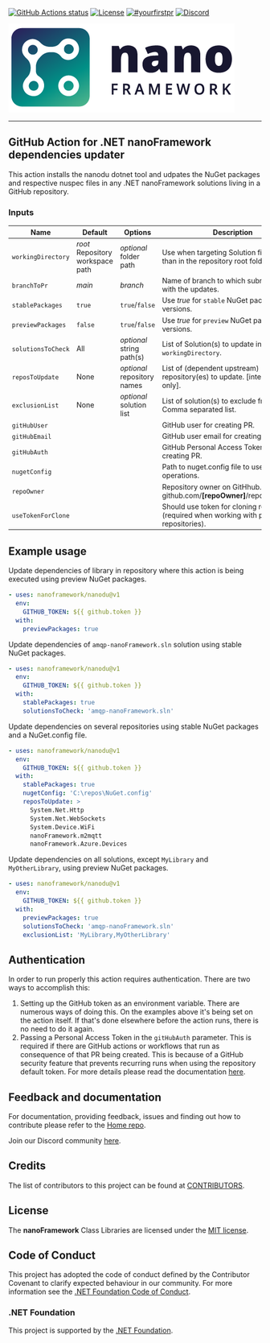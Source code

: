 [![GitHub Actions status](https://github.com/nanoframework/nanodu/actions/workflows/check-dist.yml/badge.svg)](https://github.com/nanoframework/nanodu) [![License](https://img.shields.io/badge/License-MIT-blue.svg)](LICENSE) [![#yourfirstpr](https://img.shields.io/badge/first--timers--only-friendly-blue.svg)](https://github.com/nanoframework/Home/blob/main/CONTRIBUTING.md) [![Discord](https://img.shields.io/discord/478725473862549535.svg?logo=discord&logoColor=white&label=Discord&color=7289DA)](https://discord.gg/gCyBu8T)

![nanoFramework logo](https://raw.githubusercontent.com/nanoframework/Home/main/resources/logo/nanoFramework-repo-logo.png)

-----

## GitHub Action for .NET **nanoFramework** dependencies updater

This action installs the nanodu dotnet tool and udpates the NuGet packages and respective nuspec files in any .NET nanoFramework solutions living in a GitHub repository.

### Inputs
|Name               |Default                            |Options                        |Description|
|---                |---                                |---                            |---|
|`workingDirectory` |_root_ Repository workspace path   |_optional_ folder path         |Use when targeting Solution file(s) other than in the repository root folder.|
|`branchToPr`       |_main_                             |_branch_                       |Name of branch to which submit the PR with the updates.|
|`stablePackages`   |`true`                             |`true`/`false`                 |Use _true_ for `stable` NuGet package versions.|
|`previewPackages`  |`false`                            |`true`/`false`                 |Use _true_ for `preview` NuGet package versions.|
|`solutionsToCheck` |All                                |_optional_ string path(s)      |List of Solution(s) to update in the current `workingDirectory`.|
|`reposToUpdate`    |None                               |_optional_ repository names    |List of (dependent upstream) repository(es) to update. [internal use only].|
|`exclusionList`    |None                               |_optional_ solution list       |List of solution(s) to exclude from update. Comma separated list.|
|`gitHubUser`       |                                   |                               |GitHub user for creating PR.|
|`gitHubEmail`      |                                   |                               |GitHub user email for creating PR.|
|`gitHubAuth`       |                                   |                               |GitHub Personal Access Token for creating PR.|
|`nugetConfig`      |                                   |                               |Path to nuget.config file to use for NuGet operations.|
|`repoOwner`        |                                   |                               |Repository owner on GitHhub. github.com/**[repoOwner]**/repositoryName.|
|`useTokenForClone` |                                   |                               |Should use token for cloning repositories (required when working with private repositories).|

## Example usage

Update dependencies of library in repository where this action is being executed using preview NuGet packages.

```yaml
- uses: nanoframework/nanodu@v1
  env:
    GITHUB_TOKEN: ${{ github.token }}
  with:
    previewPackages: true
```

Update dependencies of `amqp-nanoFramework.sln` solution using stable NuGet packages.

```yaml
- uses: nanoframework/nanodu@v1
  env:
    GITHUB_TOKEN: ${{ github.token }}
  with:
    stablePackages: true
    solutionsToCheck: 'amqp-nanoFramework.sln'
```

Update dependencies on several repositories using stable NuGet packages and a NuGet.config file.

```yaml
- uses: nanoframework/nanodu@v1
  env:
    GITHUB_TOKEN: ${{ github.token }}
  with:
    stablePackages: true
    nugetConfig: 'C:\repos\NuGet.config'
    reposToUpdate: >
      System.Net.Http
      System.Net.WebSockets
      System.Device.WiFi
      nanoFramework.m2mqtt
      nanoFramework.Azure.Devices
```

Update dependencies on all solutions, except `MyLibrary` and `MyOtherLibrary`, using preview NuGet packages.

```yaml
- uses: nanoframework/nanodu@v1
  env:
    GITHUB_TOKEN: ${{ github.token }}
  with:
    previewPackages: true
    solutionsToCheck: 'amqp-nanoFramework.sln'
    exclusionList: 'MyLibrary,MyOtherLibrary'
```

## Authentication

In order to run properly this action requires authentication. There are two ways to accomplish this:

1. Setting up the GitHub token as an environment variable. There are numerous ways of doing this.
On the examples above it's being set on the action itself. If that's done elsewhere before the action runs, there is no need to do it again.
1. Passing a Personal Access Token in the `gitHubAuth` parameter. This is required if there are GitHub actions or workflows that run as consequence of that PR being created. This is because of a GitHub security feature that prevents recurring runs when using the repository default token. For more details please read the documentation [here](https://docs.github.com/en/actions/using-workflows/triggering-a-workflow#triggering-a-workflow-from-a-workflow).

## Feedback and documentation

For documentation, providing feedback, issues and finding out how to contribute please refer to the [Home repo](https://github.com/nanoframework/Home).

Join our Discord community [here](https://discord.gg/gCyBu8T).

## Credits

The list of contributors to this project can be found at [CONTRIBUTORS](https://github.com/nanoframework/Home/blob/main/CONTRIBUTORS.md).

## License

The **nanoFramework** Class Libraries are licensed under the [MIT license](LICENSE.md).

## Code of Conduct

This project has adopted the code of conduct defined by the Contributor Covenant to clarify expected behaviour in our community.
For more information see the [.NET Foundation Code of Conduct](https://dotnetfoundation.org/code-of-conduct).

### .NET Foundation

This project is supported by the [.NET Foundation](https://dotnetfoundation.org).

